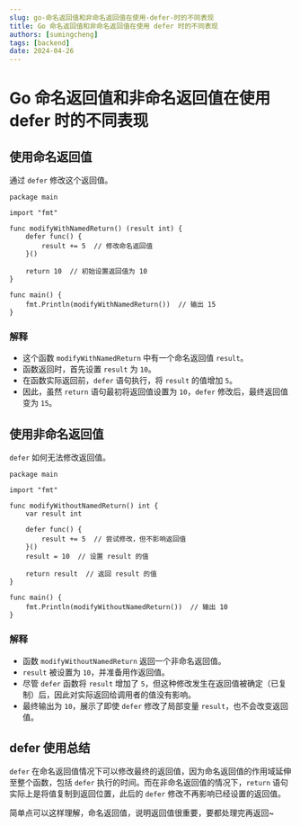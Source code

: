 ```yaml
---
slug: go-命名返回值和非命名返回值在使用-defer-时的不同表现
title: Go 命名返回值和非命名返回值在使用 defer 时的不同表现
authors: [sumingcheng]
tags: [backend]
date: 2024-04-26
---
```


# Go 命名返回值和非命名返回值在使用 defer 时的不同表现



 

## 使用命名返回值  

通过 `defer` 修改这个返回值。

```
package main
​
import "fmt"
​
func modifyWithNamedReturn() (result int) {
    defer func() {
        result += 5  // 修改命名返回值
    }()
    
    return 10  // 初始设置返回值为 10
}
​
func main() {
    fmt.Println(modifyWithNamedReturn())  // 输出 15
}

```
### 解释  

* 这个函数 `modifyWithNamedReturn` 中有一个命名返回值 `result`。
* 函数返回时，首先设置 `result` 为 `10`。
* 在函数实际返回前，`defer` 语句执行，将 `result` 的值增加 `5`。
* 因此，虽然 `return` 语句最初将返回值设置为 `10`，`defer` 修改后，最终返回值变为 `15`。

## 使用非命名返回值  

`defer` 如何无法修改返回值。

```
package main
​
import "fmt"
​
func modifyWithoutNamedReturn() int {
    var result int
    
    defer func() {
        result += 5  // 尝试修改，但不影响返回值
    }()
    result = 10  // 设置 result 的值
    
    return result  // 返回 result 的值
}
​
func main() {
    fmt.Println(modifyWithoutNamedReturn())  // 输出 10
}

```
### 解释  

* 函数 `modifyWithoutNamedReturn` 返回一个非命名返回值。
* `result` 被设置为 `10`，并准备用作返回值。
* 尽管 `defer` 函数将 `result` 增加了 `5`，但这种修改发生在返回值被确定（已复制）后，因此对实际返回给调用者的值没有影响。
* 最终输出为 `10`，展示了即使 `defer` 修改了局部变量 `result`，也不会改变返回值。

## defer 使用总结  

`defer` 在命名返回值情况下可以修改最终的返回值，因为命名返回值的作用域延伸至整个函数，包括 `defer` 执行的时间。而在非命名返回值的情况下，`return` 语句实际上是将值复制到返回位置，此后的 `defer` 修改不再影响已经设置的返回值。

简单点可以这样理解，命名返回值，说明返回值很重要，要都处理完再返回~